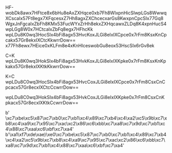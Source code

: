 HF-wobDk8awx7HFtce8x6bHu8eAxZXHqce0xb7Fh8WIxpnHicSIwpLGs8WwwqXCscaIx57Ft8egx7XFqcesxZ7Hh8agxZXChcecxarGs8KwxpnCpcSIx77Gq8WgxJnFgcaIxZbFh8KMx53FucWYxZrHh8ekxZXHqcawxZLDq8K4xpnHucS4wpLGg8W0x7HCtcaIxZbFq8egx7HFhcKk
wpLDu8K0wq3HocSIx4bFi8agx53HvcKoxJLGi8eIxIXCpce0x7rFm8KsxKnCpcakx57Gr8ekxIXCtcKkwrrDow==
x77Fh8ewx7HEice0xKLFm8e4xKnHlceswobGu8eox53HscSIx6rGv8ek

C=K
wpLDu8K0wq3HokSIx4bFi8agx53HvkKoxJLGi8eIxIXKpke0x7rFm8KsxKnKpkakx57Gr8ekxIXKtkKkwrrDow==

K=C
wpLDu8C0wq3HocSIx4bFi8agx53HvcCoxJLGi8eIxIXCpce0x7rFm8CsxCnCpcacx57Gr8ecxIXCtcCcwrrDow==

wpLDu8C0wq3HokSIx4bFi8agx53HvkCoxJLGi8eIxIXKpke0x7rFm8CsxCnKpkacx57Gr8ecxIXKtkCcwrrDow==



b'                     \xc7\xbe\xc5\x87\xc7\xb0\xc7\xb1\xc4\x89\xc7\xb4\xc4\xa2\xc5\x9b\xc7\xb8\xc4\xa9\xc7\x95\xc7\xac\xc2\x86\xc6\xbb\xc7\xa8\xc7\x9d\xc7\xb1\xc4\x88\xc7\xaa\xc6\xbf\xc7\xa4'
b'\xa1\xf7\xde\xae)\xe0\xc7\xbe\xc5\x87\xc7\xb0\xc7\xb1\xc4\x89\xc7\xb4\xc4\xa2\xc5\x9b\xc7\xb8\xc4\xa9\xc7\x95\xc7\xac\xc2\x86\xc6\xbb\xc7\xa8\xc7\x9d\xc7\xb1\xc4\x88\xc7\xaa\xc6\xbf\xc7\xa4'

